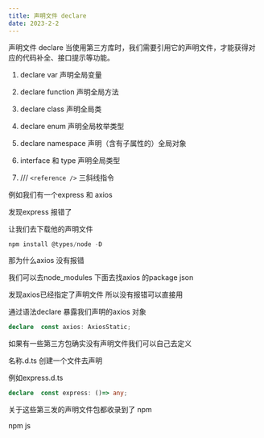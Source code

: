 ```yaml
---
title: 声明文件 declare
date: 2023-2-2
---
```

声明文件 declare
当使用第三方库时，我们需要引用它的声明文件，才能获得对应的代码补全、接口提示等功能。

1. declare var 声明全局变量

2. declare function 声明全局方法
3. declare class 声明全局类
4. declare enum 声明全局枚举类型
5. declare namespace 声明（含有子属性的）全局对象
6. interface 和 type 声明全局类型
7. /// `<reference />` 三斜线指令

例如我们有一个express 和 axios

 发现express 报错了

让我们去下载他的声明文件

```typescript
npm install @types/node -D
```

那为什么axios 没有报错

我们可以去node_modules 下面去找axios 的package json

 发现axios已经指定了声明文件 所以没有报错可以直接用

通过语法declare 暴露我们声明的axios 对象

```typescript
declare  const axios: AxiosStatic;
```

如果有一些第三方包确实没有声明文件我们可以自己去定义

名称.d.ts 创建一个文件去声明

例如express.d.ts

```typescript
declare  const express: ()=> any;
```

关于这些第三发的声明文件包都收录到了 npm

npm js
